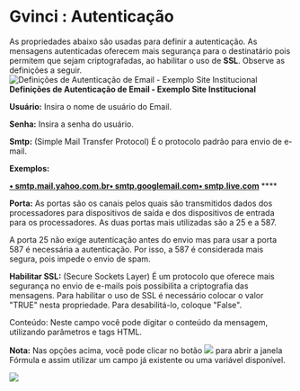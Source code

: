 # Gvinci : Autenticação

As propriedades abaixo são usadas para definir a autenticação. As mensagens autenticadas oferecem mais segurança para o destinatário pois permitem que sejam criptografadas, ao habilitar o uso de **SSL**. Observe as definições a seguir.![Defini&#xE7;&#xF5;es de Autentica&#xE7;&#xE3;o de Email - Exemplo Site Institucional](http://www.gvinci.com.br/manual/autenemailgv5.png)**Definições de Autenticação de Email - Exemplo Site Institucional**

**Usuário:** Insira o nome de usuário do Email.

**Senha:** Insira a senha do usuário.

**Smtp:** \(Simple Mail Transfer Protocol\) É o protocolo padrão para envio de e-mail.

**Exemplos:**

[**• smtp.mail.yahoo.com.br**](http://smtp.mail.yahoo.com.br/)[**• smtp.googlemail.com**](http://smtp.googlemail.com/)[**• smtp.live.com**](http://smtp.live.com/) ****

**Porta:** As portas são os canais pelos quais são transmitidos dados dos processadores para dispositivos de saída e dos dispositivos de entrada para os processadores.  As duas portas mais utilizadas são a 25 e a 587.

A porta 25 não exige autenticação antes do envio mas para usar a porta 587 é necessária a autenticação. Por isso, a 587 é considerada mais segura, pois impede o envio de spam.

**Habilitar SSL:** \(Secure Sockets Layer\) É um protocolo que oferece mais segurança no envio de e-mails pois possibilita a criptografia das mensagens. Para habilitar o uso de SSL é necessário colocar o valor "TRUE" nesta propriedade. Para desabilitá-lo, coloque "False".

Conteúdo: Neste campo você pode digitar o conteúdo da mensagem, utilizando parâmetros e tags HTML.

**Nota:** Nas opções acima, você pode clicar no botão ![](http://www.gvinci.com.br/manual/adicion1gv5.png) para abrir a janela Fórmula e assim utilizar um campo já existente ou uma variável disponível.

![](http://www.gvinci.com.br/manual/formula1gv5.zoom79.png)


